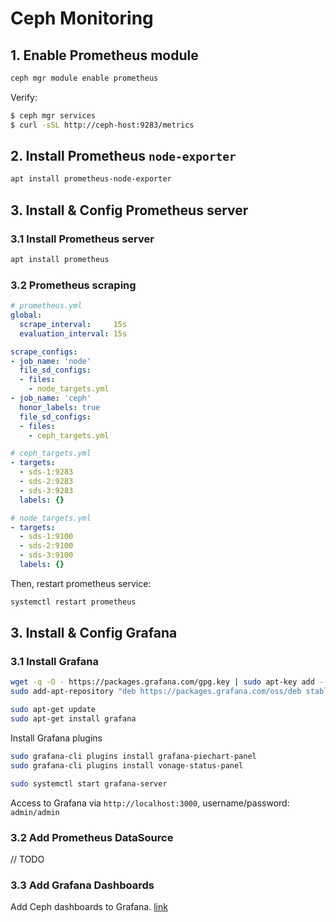 Ceph Monitoring
===============

## 1. Enable Prometheus module
```bash
ceph mgr module enable prometheus
```

Verify:
```bash
$ ceph mgr services
$ curl -sSL http://ceph-host:9283/metrics
```

## 2. Install Prometheus `node-exporter`
```bash
apt install prometheus-node-exporter
```

## 3. Install & Config Prometheus server
### 3.1 Install Prometheus server
```bash
apt install prometheus
```

### 3.2 Prometheus scraping 
```yaml
# prometheus.yml
global:
  scrape_interval:     15s
  evaluation_interval: 15s

scrape_configs:
- job_name: 'node'
  file_sd_configs:
  - files:
    - node_targets.yml
- job_name: 'ceph'
  honor_labels: true
  file_sd_configs:
  - files:
    - ceph_targets.yml
```

```yaml
# ceph_targets.yml
- targets:
  - sds-1:9283
  - sds-2:9283
  - sds-3:9283
  labels: {}
```

```yaml
# node_targets.yml
- targets:
  - sds-1:9100
  - sds-2:9100
  - sds-3:9100
  labels: {}
```

Then, restart prometheus service:
```bash
systemctl restart prometheus
```

## 3. Install & Config Grafana
### 3.1 Install Grafana
```bash
wget -q -O - https://packages.grafana.com/gpg.key | sudo apt-key add -
sudo add-apt-repository "deb https://packages.grafana.com/oss/deb stable main"

sudo apt-get update
sudo apt-get install grafana
```

Install Grafana plugins
```bash
sudo grafana-cli plugins install grafana-piechart-panel
sudo grafana-cli plugins install vonage-status-panel

sudo systemctl start grafana-server
```

Access to Grafana via `http://localhost:3000`, username/password: `admin/admin`

### 3.2 Add Prometheus DataSource
// TODO

### 3.3 Add Grafana Dashboards
Add Ceph dashboards to Grafana. [link](https://github.com/ceph/ceph/tree/master/monitoring/grafana)

